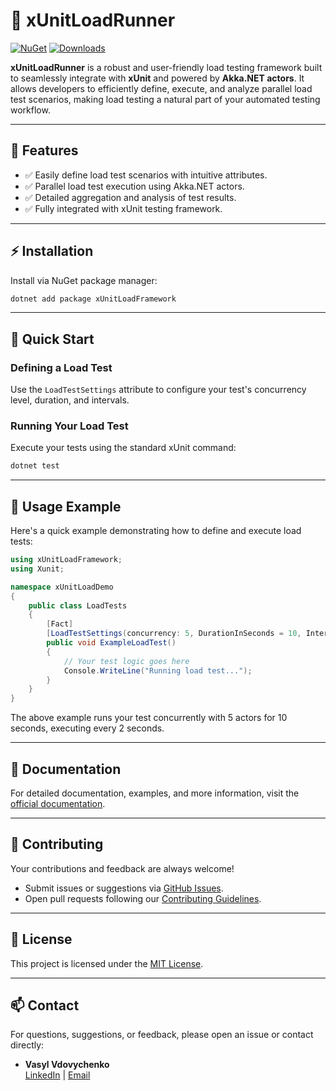 # 🚀 xUnitLoadRunner

[![NuGet](https://img.shields.io/nuget/v/xUnitLoadFramework.svg)](https://www.nuget.org/packages/xUnitLoadFramework)
[![Downloads](https://img.shields.io/nuget/dt/xUnitLoadFramework.svg)](https://www.nuget.org/packages/xUnitLoadFramework)

**xUnitLoadRunner** is a robust and user-friendly load testing framework built to seamlessly integrate with **xUnit** and powered by **Akka.NET actors**. It allows developers to efficiently define, execute, and analyze parallel load test scenarios, making load testing a natural part of your automated testing workflow.

---

## 🌟 Features

- ✅ Easily define load test scenarios with intuitive attributes.
- ✅ Parallel load test execution using Akka.NET actors.
- ✅ Detailed aggregation and analysis of test results.
- ✅ Fully integrated with xUnit testing framework.

---

## ⚡ Installation

Install via NuGet package manager:

```bash
dotnet add package xUnitLoadFramework
```

---

## 🚦 Quick Start

### Defining a Load Test
Use the `LoadTestSettings` attribute to configure your test's concurrency level, duration, and intervals.

### Running Your Load Test
Execute your tests using the standard xUnit command:

```bash
dotnet test
```

---

## 📝 Usage Example

Here's a quick example demonstrating how to define and execute load tests:

```csharp
using xUnitLoadFramework;
using Xunit;

namespace xUnitLoadDemo
{
    public class LoadTests
    {
        [Fact]
        [LoadTestSettings(concurrency: 5, DurationInSeconds = 10, IntervalInSeconds = 2)]
        public void ExampleLoadTest()
        {
            // Your test logic goes here
            Console.WriteLine("Running load test...");
        }
    }
}
```

The above example runs your test concurrently with 5 actors for 10 seconds, executing every 2 seconds.

---

## 📖 Documentation

For detailed documentation, examples, and more information, visit the [official documentation](#).

---

## 🤝 Contributing

Your contributions and feedback are always welcome!
- Submit issues or suggestions via [GitHub Issues](#).
- Open pull requests following our [Contributing Guidelines](CONTRIBUTING.md).

---

## 📜 License

This project is licensed under the [MIT License](LICENSE).

---

## 📫 Contact

For questions, suggestions, or feedback, please open an issue or contact directly:

- **Vasyl Vdovychenko**  
  [LinkedIn](https://www.linkedin.com/in/vasyl-vdovychenko) | [Email](mailto:mrviduus@gmail.com)

